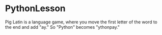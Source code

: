 # PythonLesson
Pig Latin is a language game, where you move the first letter of the word to the end and add "ay." So "Python" becomes "ythonpay."